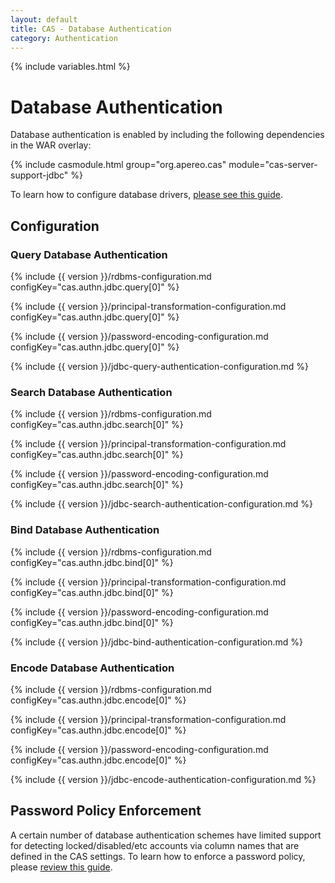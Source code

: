 ```yaml
---
layout: default
title: CAS - Database Authentication
category: Authentication
---
```

{% include variables.html %}


# Database Authentication

Database authentication is enabled by including the following dependencies in the WAR overlay:

{% include casmodule.html group="org.apereo.cas" module="cas-server-support-jdbc" %}

To learn how to configure database drivers, [please see this guide](../installation/JDBC-Drivers.html).

## Configuration

### Query Database Authentication

{% include {{ version }}/rdbms-configuration.md configKey="cas.authn.jdbc.query[0]" %}

{% include {{ version }}/principal-transformation-configuration.md configKey="cas.authn.jdbc.query[0]" %}

{% include {{ version }}/password-encoding-configuration.md configKey="cas.authn.jdbc.query[0]" %}

{% include {{ version }}/jdbc-query-authentication-configuration.md %}


### Search Database Authentication

{% include {{ version }}/rdbms-configuration.md configKey="cas.authn.jdbc.search[0]" %}

{% include {{ version }}/principal-transformation-configuration.md configKey="cas.authn.jdbc.search[0]" %}

{% include {{ version }}/password-encoding-configuration.md configKey="cas.authn.jdbc.search[0]" %}

{% include {{ version }}/jdbc-search-authentication-configuration.md %}


### Bind Database Authentication

{% include {{ version }}/rdbms-configuration.md configKey="cas.authn.jdbc.bind[0]" %}

{% include {{ version }}/principal-transformation-configuration.md configKey="cas.authn.jdbc.bind[0]" %}

{% include {{ version }}/password-encoding-configuration.md configKey="cas.authn.jdbc.bind[0]" %}

{% include {{ version }}/jdbc-bind-authentication-configuration.md %}


### Encode Database Authentication

{% include {{ version }}/rdbms-configuration.md configKey="cas.authn.jdbc.encode[0]" %}

{% include {{ version }}/principal-transformation-configuration.md configKey="cas.authn.jdbc.encode[0]" %}

{% include {{ version }}/password-encoding-configuration.md configKey="cas.authn.jdbc.encode[0]" %}

{% include {{ version }}/jdbc-encode-authentication-configuration.md %}

## Password Policy Enforcement

A certain number of database authentication schemes have limited support for detecting locked/disabled/etc accounts
via column names that are defined in the CAS settings. To learn how to enforce a password policy, please [review this guide](../installation/Password-Policy-Enforcement.html).
